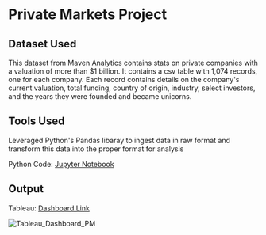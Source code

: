 # Private Markets Project

## Dataset Used
This dataset from Maven Analytics contains stats on private companies with a valuation of more than $1 billion. It contains a csv table with 1,074 records, one for each company. Each record contains details on the company's current valuation, total funding, country of origin, industry, select investors, and the years they were founded and became unicorns. 

## Tools Used
Leveraged Python's Pandas libaray to ingest data in raw format and transform this data into the proper format for analysis

Python Code: [Jupyter Notebook](https://github.com/mikesolieman/private-markets-project/blob/main/unicorn_companies_etl.ipynb)

## Output
Tableau: [Dashboard Link](https://public.tableau.com/app/profile/mike.solieman/viz/UnicornCompanies_WIP/Dashboard1_1)

![Tableau_Dashboard_PM](https://github.com/mikesolieman/private-markets-project/assets/20094652/9486db1f-ecf2-4303-8e81-8e2bd3378b6c)
